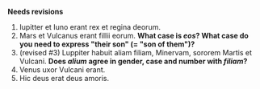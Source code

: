**Needs revisions**

1. Iupitter et Iuno erant rex et regina deorum.
2. Mars et Vulcanus erant fillii eorum.  **What case is *eos*? What case do you need to express "their son" (= "son of them")?**
3. (revised #3) Luppiter habuit aliam filiam, Minervam, sororem Martis et Vulcani. **Does *alium* agree in gender, case and number with *filiam*?**
4. Venus uxor Vulcani erant.
5. Hic deus erat deus amoris.   
